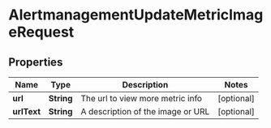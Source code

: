 

# AlertmanagementUpdateMetricImageRequest


## Properties

| Name | Type | Description | Notes |
|------------ | ------------- | ------------- | -------------|
|**url** | **String** | The url to view more metric info |  [optional] |
|**urlText** | **String** | A description of the image or URL |  [optional] |



